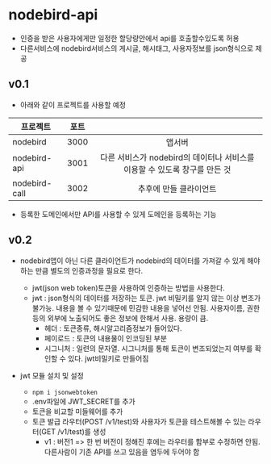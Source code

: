 # nodebird-api
- 인증을 받은 사용자에게만 일정한 할당량안에서 api를 호출할수있도록 허용
- 다른서비스에 nodebird서비스의 게시글, 해시태그, 사용자정보를 json형식으로 제공

## v0.1
- 아래와 같이 프로젝트를 사용할 예정

| 프로젝트 | 포트 |  |
|---|:---:|:---:|
| nodebird | 3000 | 앱서버 |
| nodebird-api | 3001 | 다른 서비스가 nodebird의 데이터나 서비스를 이용할 수 있도록 창구를 만든 것 |
| nodebird-call | 3002 | 추후에 만들 클라이언트 |

- 등록한 도메인에서만 API를 사용할 수 있게 도메인을 등록하는 기능

## v0.2
- nodebird앱이 아닌 다른 클라이언트가 nodebird의 데이터를 가져갈 수 있게 해야 하는 만큼 별도의 인증과정을 필요로 한다.
    - jwt(json web token)토큰을 사용하여 인증하는 방법을 사용한다.
    - jwt : json형식의 데이터를 저장하는 토큰. jwt 비밀키를 알지 않는 이상 변조가 불가능. 내용을 볼 수 있기때문에 민감한 내용을 넣어선 안됨. 사용자이름, 권한등의 외부에 노출되어도 좋은 정보에 한해서 사용. 용량이 큼.
        - 헤더 : 토큰종류, 해시알고리즘정보가 들어있다.
        - 페이로드 : 토큰의 내용물이 인코딩된 부분
        - 시그니처 : 일련의 문자열. 시그니처를 통해 토큰이 변조되었는지 여부를 확인할 수 있다. jwt비밀키로 만들어짐

- jwt 모듈 설치 및 설정
    - `npm i jsonwebtoken`
    - .env파일에 JWT_SECRET를 추가
    - 토큰을 비교할 미들웨어를 추가
    - 토큰 발급 라우터(POST /v1/test)와 사용자가 토큰을 테스트해볼 수 있는 라우터(GET /v1/test)를 생성
        - v1 : 버전1 => 한 번 버전이 정해진 후에는 라우터를 함부로 수정하면 안됨. 다른사람이 기존 API를 쓰고 있음을 염두에 두어야 함
